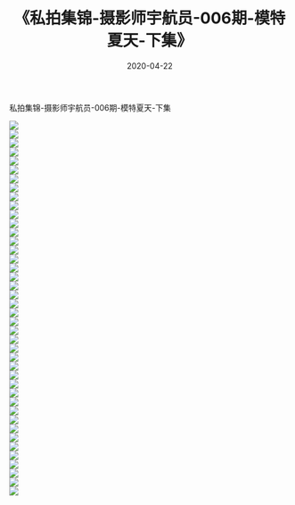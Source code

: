 ﻿---
layout: post
title:  《私拍集锦-摄影师宇航员-006期-模特夏天-下集》
date:   2020-04-22
img: http://imgx.orgx.ga/漏D/网络美图/2020/私拍集锦-摄影师宇航员-006期-模特夏天-下集/000.jpg
categories: [美女, 清纯, 唯美]
---

私拍集锦-摄影师宇航员-006期-模特夏天-下集

  ![](http://imgx.orgx.ga/漏D/网络美图/2020/私拍集锦-摄影师宇航员-006期-模特夏天-下集/001.jpg) <br> ![](http://imgx.orgx.ga/漏D/网络美图/2020/私拍集锦-摄影师宇航员-006期-模特夏天-下集/002.jpg) <br> ![](http://imgx.orgx.ga/漏D/网络美图/2020/私拍集锦-摄影师宇航员-006期-模特夏天-下集/003.jpg) <br> ![](http://imgx.orgx.ga/漏D/网络美图/2020/私拍集锦-摄影师宇航员-006期-模特夏天-下集/004.jpg) <br> ![](http://imgx.orgx.ga/漏D/网络美图/2020/私拍集锦-摄影师宇航员-006期-模特夏天-下集/005.jpg) <br> ![](http://imgx.orgx.ga/漏D/网络美图/2020/私拍集锦-摄影师宇航员-006期-模特夏天-下集/006.jpg) <br> ![](http://imgx.orgx.ga/漏D/网络美图/2020/私拍集锦-摄影师宇航员-006期-模特夏天-下集/007.jpg) <br> ![](http://imgx.orgx.ga/漏D/网络美图/2020/私拍集锦-摄影师宇航员-006期-模特夏天-下集/008.jpg) <br> ![](http://imgx.orgx.ga/漏D/网络美图/2020/私拍集锦-摄影师宇航员-006期-模特夏天-下集/009.jpg) <br> ![](http://imgx.orgx.ga/漏D/网络美图/2020/私拍集锦-摄影师宇航员-006期-模特夏天-下集/010.jpg) <br> ![](http://imgx.orgx.ga/漏D/网络美图/2020/私拍集锦-摄影师宇航员-006期-模特夏天-下集/011.jpg) <br> ![](http://imgx.orgx.ga/漏D/网络美图/2020/私拍集锦-摄影师宇航员-006期-模特夏天-下集/012.jpg) <br> ![](http://imgx.orgx.ga/漏D/网络美图/2020/私拍集锦-摄影师宇航员-006期-模特夏天-下集/013.jpg) <br> ![](http://imgx.orgx.ga/漏D/网络美图/2020/私拍集锦-摄影师宇航员-006期-模特夏天-下集/014.jpg) <br> ![](http://imgx.orgx.ga/漏D/网络美图/2020/私拍集锦-摄影师宇航员-006期-模特夏天-下集/015.jpg) <br> ![](http://imgx.orgx.ga/漏D/网络美图/2020/私拍集锦-摄影师宇航员-006期-模特夏天-下集/016.jpg) <br> ![](http://imgx.orgx.ga/漏D/网络美图/2020/私拍集锦-摄影师宇航员-006期-模特夏天-下集/017.jpg) <br> ![](http://imgx.orgx.ga/漏D/网络美图/2020/私拍集锦-摄影师宇航员-006期-模特夏天-下集/018.jpg) <br> ![](http://imgx.orgx.ga/漏D/网络美图/2020/私拍集锦-摄影师宇航员-006期-模特夏天-下集/019.jpg) <br> ![](http://imgx.orgx.ga/漏D/网络美图/2020/私拍集锦-摄影师宇航员-006期-模特夏天-下集/020.jpg) <br> ![](http://imgx.orgx.ga/漏D/网络美图/2020/私拍集锦-摄影师宇航员-006期-模特夏天-下集/021.jpg) <br> ![](http://imgx.orgx.ga/漏D/网络美图/2020/私拍集锦-摄影师宇航员-006期-模特夏天-下集/022.jpg) <br> ![](http://imgx.orgx.ga/漏D/网络美图/2020/私拍集锦-摄影师宇航员-006期-模特夏天-下集/023.jpg) <br> ![](http://imgx.orgx.ga/漏D/网络美图/2020/私拍集锦-摄影师宇航员-006期-模特夏天-下集/024.jpg) <br> ![](http://imgx.orgx.ga/漏D/网络美图/2020/私拍集锦-摄影师宇航员-006期-模特夏天-下集/025.jpg) <br> ![](http://imgx.orgx.ga/漏D/网络美图/2020/私拍集锦-摄影师宇航员-006期-模特夏天-下集/026.jpg) <br> ![](http://imgx.orgx.ga/漏D/网络美图/2020/私拍集锦-摄影师宇航员-006期-模特夏天-下集/027.jpg) <br> ![](http://imgx.orgx.ga/漏D/网络美图/2020/私拍集锦-摄影师宇航员-006期-模特夏天-下集/028.jpg) <br> ![](http://imgx.orgx.ga/漏D/网络美图/2020/私拍集锦-摄影师宇航员-006期-模特夏天-下集/029.jpg) <br> ![](http://imgx.orgx.ga/漏D/网络美图/2020/私拍集锦-摄影师宇航员-006期-模特夏天-下集/030.jpg) <br> ![](http://imgx.orgx.ga/漏D/网络美图/2020/私拍集锦-摄影师宇航员-006期-模特夏天-下集/031.jpg) <br> ![](http://imgx.orgx.ga/漏D/网络美图/2020/私拍集锦-摄影师宇航员-006期-模特夏天-下集/032.jpg) <br> ![](http://imgx.orgx.ga/漏D/网络美图/2020/私拍集锦-摄影师宇航员-006期-模特夏天-下集/033.jpg) <br> ![](http://imgx.orgx.ga/漏D/网络美图/2020/私拍集锦-摄影师宇航员-006期-模特夏天-下集/034.jpg) <br> ![](http://imgx.orgx.ga/漏D/网络美图/2020/私拍集锦-摄影师宇航员-006期-模特夏天-下集/035.jpg) <br> ![](http://imgx.orgx.ga/漏D/网络美图/2020/私拍集锦-摄影师宇航员-006期-模特夏天-下集/036.jpg) <br> ![](http://imgx.orgx.ga/漏D/网络美图/2020/私拍集锦-摄影师宇航员-006期-模特夏天-下集/037.jpg) <br> ![](http://imgx.orgx.ga/漏D/网络美图/2020/私拍集锦-摄影师宇航员-006期-模特夏天-下集/038.jpg) <br> ![](http://imgx.orgx.ga/漏D/网络美图/2020/私拍集锦-摄影师宇航员-006期-模特夏天-下集/039.jpg) <br> ![](http://imgx.orgx.ga/漏D/网络美图/2020/私拍集锦-摄影师宇航员-006期-模特夏天-下集/040.jpg) <br> ![](http://imgx.orgx.ga/漏D/网络美图/2020/私拍集锦-摄影师宇航员-006期-模特夏天-下集/041.jpg) <br> ![](http://imgx.orgx.ga/漏D/网络美图/2020/私拍集锦-摄影师宇航员-006期-模特夏天-下集/042.jpg) <br>